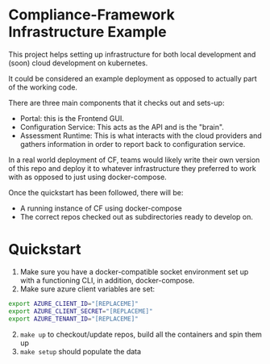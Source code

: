 # Compliance-Framework Infrastructure Example

This project helps setting up infrastructure for both local development and (soon) cloud development on kubernetes.

It could be considered an example deployment as opposed to actually part of the working code.

There are three main components that it checks out and sets-up:

- Portal: this is the Frontend GUI.
- Configuration Service: This acts as the API and is the "brain".
- Assessment Runtime: This is what interacts with the cloud providers and gathers information in order to report back to configuration service.

In a real world deployment of CF, teams would likely write their own version of this repo and deploy it to whatever infrastructure they preferred to work with as opposed to just using docker-compose.

Once the quickstart has been followed, there will be:

- A running instance of CF using docker-compose
- The correct repos checked out as subdirectories ready to develop on.

# Quickstart

1. Make sure you have a docker-compatible socket environment set up with a functioning CLI, in addition, docker-compose.
1. Make sure azure client variables are set:

```zsh
export AZURE_CLIENT_ID="[REPLACEME]"
export AZURE_CLIENT_SECRET="[REPLACEME]"
export AZURE_TENANT_ID="[REPLACEME]"
```

2. `make up` to checkout/update repos, build all the containers and spin them up
3. `make setup` should populate the data
